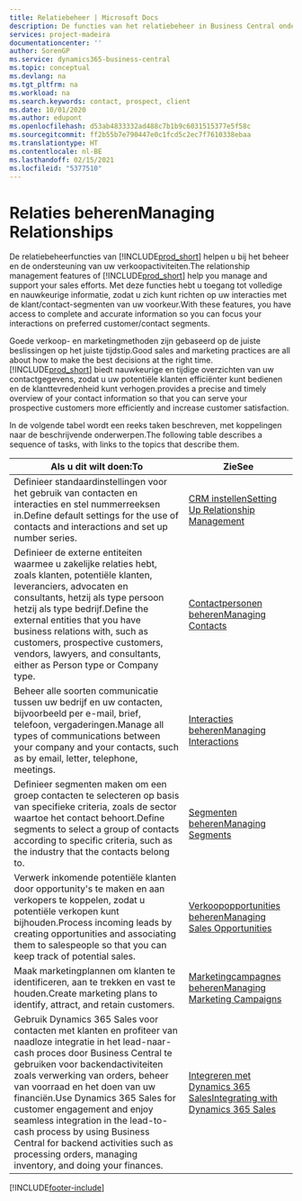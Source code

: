 ```yaml
---
title: Relatiebeheer | Microsoft Docs
description: De functies van het relatiebeheer in Business Central ondersteunen uw verkoopinspanningen en u kunt gegevens over contacten en prospects openen zodat u klanten efficiënter kunt bedienen.
services: project-madeira
documentationcenter: ''
author: SorenGP
ms.service: dynamics365-business-central
ms.topic: conceptual
ms.devlang: na
ms.tgt_pltfrm: na
ms.workload: na
ms.search.keywords: contact, prospect, client
ms.date: 10/01/2020
ms.author: edupont
ms.openlocfilehash: d53ab4833332ad488c7b1b9c6031515377e5f58c
ms.sourcegitcommit: ff2b55b7e790447e0c1fcd5c2ec7f7610338ebaa
ms.translationtype: HT
ms.contentlocale: nl-BE
ms.lasthandoff: 02/15/2021
ms.locfileid: "5377510"
---
```

# <a name="managing-relationships"></a><span data-ttu-id="525f7-103">Relaties beheren</span><span class="sxs-lookup"><span data-stu-id="525f7-103">Managing Relationships</span></span>
<span data-ttu-id="525f7-104">De relatiebeheerfuncties van [!INCLUDE[prod_short](includes/prod_short.md)] helpen u bij het beheer en de ondersteuning van uw verkoopactiviteiten.</span><span class="sxs-lookup"><span data-stu-id="525f7-104">The relationship management features of [!INCLUDE[prod_short](includes/prod_short.md)] help you manage and support your sales efforts.</span></span> <span data-ttu-id="525f7-105">Met deze functies hebt u toegang tot volledige en nauwkeurige informatie, zodat u zich kunt richten op uw interacties met de klant/contact-segmenten van uw voorkeur.</span><span class="sxs-lookup"><span data-stu-id="525f7-105">With these features, you have access to complete and accurate information so you can focus your interactions on preferred customer/contact segments.</span></span>

<span data-ttu-id="525f7-106">Goede verkoop- en marketingmethoden zijn gebaseerd op de juiste beslissingen op het juiste tijdstip.</span><span class="sxs-lookup"><span data-stu-id="525f7-106">Good sales and marketing practices are all about how to make the best decisions at the right time.</span></span> [!INCLUDE[prod_short](includes/prod_short.md)] <span data-ttu-id="525f7-107">biedt nauwkeurige en tijdige overzichten van uw contactgegevens, zodat u uw potentiële klanten efficiënter kunt bedienen en de klanttevredenheid kunt verhogen.</span><span class="sxs-lookup"><span data-stu-id="525f7-107">provides a precise and timely overview of your contact information so that you can serve your prospective customers more efficiently and increase customer satisfaction.</span></span>

<span data-ttu-id="525f7-108">In de volgende tabel wordt een reeks taken beschreven, met koppelingen naar de beschrijvende onderwerpen.</span><span class="sxs-lookup"><span data-stu-id="525f7-108">The following table describes a sequence of tasks, with links to the topics that describe them.</span></span>  

| <span data-ttu-id="525f7-109">Als u dit wilt doen:</span><span class="sxs-lookup"><span data-stu-id="525f7-109">To</span></span> | <span data-ttu-id="525f7-110">Zie</span><span class="sxs-lookup"><span data-stu-id="525f7-110">See</span></span> |
| --- | --- |
|<span data-ttu-id="525f7-111">Definieer standaardinstellingen voor het gebruik van contacten en interacties en stel nummerreeksen in.</span><span class="sxs-lookup"><span data-stu-id="525f7-111">Define default settings for the use of contacts and interactions and set up number series.</span></span>|[<span data-ttu-id="525f7-112">CRM instellen</span><span class="sxs-lookup"><span data-stu-id="525f7-112">Setting Up Relationship Management</span></span>](marketing-setup-marketing.md)|
|<span data-ttu-id="525f7-113">Definieer de externe entiteiten waarmee u zakelijke relaties hebt, zoals klanten, potentiële klanten, leveranciers, advocaten en consultants, hetzij als type persoon hetzij als type bedrijf.</span><span class="sxs-lookup"><span data-stu-id="525f7-113">Define the external entities that you have business relations with, such as customers, prospective customers, vendors, lawyers, and consultants, either as Person type or Company type.</span></span>|[<span data-ttu-id="525f7-114">Contactpersonen beheren</span><span class="sxs-lookup"><span data-stu-id="525f7-114">Managing Contacts</span></span>](marketing-contacts.md)|
|<span data-ttu-id="525f7-115">Beheer alle soorten communicatie tussen uw bedrijf en uw contacten, bijvoorbeeld per e-mail, brief, telefoon, vergaderingen.</span><span class="sxs-lookup"><span data-stu-id="525f7-115">Manage all types of communications between your company and your contacts, such as by email, letter, telephone, meetings.</span></span>|[<span data-ttu-id="525f7-116">Interacties beheren</span><span class="sxs-lookup"><span data-stu-id="525f7-116">Managing Interactions</span></span>](marketing-interactions.md)|
|<span data-ttu-id="525f7-117">Definieer segmenten maken om een groep contacten te selecteren op basis van specifieke criteria, zoals de sector waartoe het contact behoort.</span><span class="sxs-lookup"><span data-stu-id="525f7-117">Define segments to select a group of contacts according to specific criteria, such as the industry that the contacts belong to.</span></span>|[<span data-ttu-id="525f7-118">Segmenten beheren</span><span class="sxs-lookup"><span data-stu-id="525f7-118">Managing Segments</span></span>](marketing-segments.md)|
|<span data-ttu-id="525f7-119">Verwerk inkomende potentiële klanten door opportunity's te maken en aan verkopers te koppelen, zodat u potentiële verkopen kunt bijhouden.</span><span class="sxs-lookup"><span data-stu-id="525f7-119">Process incoming leads by creating opportunities and associating them to salespeople so that you can keep track of potential sales.</span></span>|[<span data-ttu-id="525f7-120">Verkoopopportunities beheren</span><span class="sxs-lookup"><span data-stu-id="525f7-120">Managing Sales Opportunities</span></span>](marketing-manage-sales-opportunities.md)|
|<span data-ttu-id="525f7-121">Maak marketingplannen om klanten te identificeren, aan te trekken en vast te houden.</span><span class="sxs-lookup"><span data-stu-id="525f7-121">Create marketing plans to identify, attract, and retain customers.</span></span>|[<span data-ttu-id="525f7-122">Marketingcampagnes beheren</span><span class="sxs-lookup"><span data-stu-id="525f7-122">Managing Marketing Campaigns</span></span>](marketing-campaigns.md)|
|<span data-ttu-id="525f7-123">Gebruik Dynamics 365 Sales voor contacten met klanten en profiteer van naadloze integratie in het lead-naar-cash proces door Business Central te gebruiken voor backendactiviteiten zoals verwerking van orders, beheer van voorraad en het doen van uw financiën.</span><span class="sxs-lookup"><span data-stu-id="525f7-123">Use Dynamics 365 Sales for customer engagement and enjoy seamless integration in the lead-to-cash process by using Business Central for backend activities such as processing orders, managing inventory, and doing your finances.</span></span>|[<span data-ttu-id="525f7-124">Integreren met Dynamics 365 Sales</span><span class="sxs-lookup"><span data-stu-id="525f7-124">Integrating with Dynamics 365 Sales</span></span>](marketing-integrate-dynamicscrm.md)|


[!INCLUDE[footer-include](includes/footer-banner.md)]